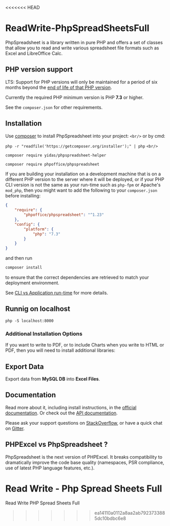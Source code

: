 <<<<<<< HEAD

# ReadWrite-PhpSpreadSheetsFull

PhpSpreadsheet is a library written in pure PHP and offers a set of classes that
allow you to read and write various spreadsheet file formats such as Excel and LibreOffice Calc.

## PHP version support

LTS: Support for PHP versions will only be maintained for a period of six months beyond the
[end of life of that PHP version](https://www.php.net/eol.php).

Currently the required PHP minimum version is PHP __7.3__ or higher.

See the `composer.json` for other requirements.

## Installation

Use [composer](https://getcomposer.org) to install PhpSpreadsheet into your project: `<br/>`
or by cmd:

`php -r "readfile('https://getcomposer.org/installer');" | php`
`<br/>`

`composer require yidas/phpspreadsheet-helper`

```sh
composer require phpoffice/phpspreadsheet
```

If you are building your installation on a development machine that is on a different PHP version to the server where it will be deployed, or if your PHP CLI version is not the same as your run-time such as `php-fpm` or Apache's `mod_php`, then you might want to add the following to your `composer.json` before installing:

```json
{
    "require": {
        "phpoffice/phpspreadsheet": "^1.23"
    },
    "config": {
        "platform": {
            "php": "7.3"
        }
    }
}
```

and then run

```sh
composer install
```

to ensure that the correct dependencies are retrieved to match your deployment environment.

See [CLI vs Application run-time](https://php.watch/articles/composer-platform-check) for more details.

## Runnig on localhost

`php -S localhost:8000`

### Additional Installation Options

If you want to write to PDF, or to include Charts when you write to HTML or PDF, then you will need to install additional libraries:

## Export Data

Export data from **MySQL DB** into **Excel Files**.

## Documentation

Read more about it, including install instructions, in the [official documentation](https://phpspreadsheet.readthedocs.io). Or check out the [API documentation](https://phpoffice.github.io/PhpSpreadsheet).

Please ask your support questions on [StackOverflow](https://stackoverflow.com/questions/tagged/phpspreadsheet), or have a quick chat on [Gitter](https://gitter.im/PHPOffice/PhpSpreadsheet).

## PHPExcel vs PhpSpreadsheet ?

PhpSpreadsheet is the next version of PHPExcel. It breaks compatibility to dramatically improve the code base quality (namespaces, PSR compliance, use of latest PHP language features, etc.).

# Read Write - Php Spread Sheets Full

Read Write PHP Spread Sheets Full

>>>>>>> ea14110a0112a8aa2ab7923733885dc10bdbc6e8
>>>>>>>
>>>>>>
>>>>>
>>>>
>>>
>>
